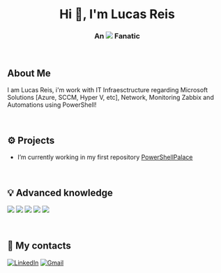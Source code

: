 <h1 align="center">Hi 👋, I'm Lucas Reis</a></h1>
<h3 align="center">An <img src="https://img.shields.io/badge/powershell-5391FE?style=for-the-badge&logo=powershell&logoColor=white" />  Fanatic</h3>

<br/>

## About Me

I am Lucas Reis, i'm work with IT Infraesctructure regarding Microsoft Solutions [Azure, SCCM, Hyper V, etc], Network, Monitoring Zabbix and Automations using PowerShell!

<br> 

## ⚙️ Projects

-  I’m currently working in my first repository <a href="https://github.com/LuksReis/PowerShellPalace" target="blank">PowerShellPalace</a>

<br/>

## 💡 Advanced knowledge

<img src="https://img.shields.io/badge/powershell-5391FE?style=for-the-badge&logo=powershell&logoColor=white" /> <img src="https://img.shields.io/badge/microsoft%20azure-0089D6?style=for-the-badge&logo=microsoft-azure&logoColor=white" /> <img src="https://img.shields.io/badge/Windows-0078D6?style=for-the-badge&logo=windows&logoColor=white" /> <img src="https://img.shields.io/badge/Windows_11-0078d4?style=for-the-badge&logo=windows-11&logoColor=white" /> <img src="https://img.shields.io/badge/Selenium-43B02A?style=for-the-badge&logo=Selenium&logoColor=white"/> 

<br/>

## 🔗 My contacts

[![LinkedIn](https://img.shields.io/badge/LinkedIn-0077B5?style=for-the-badge&logo=linkedin&logoColor=white)](https://www.linkedin.com/in/lucasreis2021/)    [![Gmail](https://img.shields.io/badge/Gmail-D14836?style=for-the-badge&logo=gmail&logoColor=white)](mailto:lmarioreis@gmail.com)
